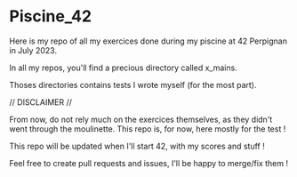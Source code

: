 # Piscine_42

Here is my repo of all my exercices done during my piscine at 42 Perpignan in July 2023.


In all my repos, you'll find a precious directory called x_mains.


Thoses directories contains tests I wrote myself (for the most part).

// DISCLAIMER //

From now, do not rely much on the exercices themselves, as they didn't went through the moulinette.
This repo is, for now, here mostly for the test !

This repo will be updated when I'll start 42, with my scores and stuff !

Feel free to create pull requests and issues, I'll be happy to merge/fix them !
